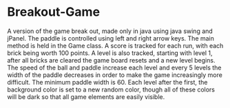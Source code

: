 # Breakout-Game
A version of the game break out, made only in java using java swing and jPanel. The paddle is controlled using left and right arrow keys. The main method is held in the Game class. A score is tracked for each run, with each brick being worth 100 points. A level is also tracked, starting with level 1, after all bricks are cleared the game board resets and a new level begins. The speed of the ball and paddle increase each level and every 5 levels the width of the paddle decreases in order to make the game increasingly more difficult. The minimum paddle width is 60. Each level after the first, the background color is set to a new random color, though all of these colors will be dark so that all game elements are easily visible.
